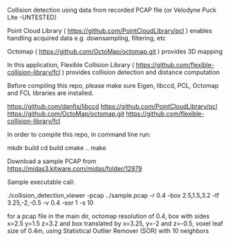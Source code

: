 Collision detection using data from recorded PCAP file (or Velodyne Puck Lite -UNTESTED)

Point Cloud Library ( https://github.com/PointCloudLibrary/pcl ) enables handling acquired data e.g. downsampling, filtering, etc

Octomap ( https://github.com/OctoMap/octomap.git ) provides 3D mapping

In this application, Flexible Collision Library ( https://github.com/flexible-collision-library/fcl ) provides collision detection and distance computation

Before compiling this repo, please make sure Eigen, libccd, PCL, Octomap and FCL libraries are installed. 

https://github.com/danfis/libccd
https://github.com/PointCloudLibrary/pcl
https://github.com/OctoMap/octomap.git
https://github.com/flexible-collision-library/fcl

In order to compile this repo, in command line run:

mkdir build
cd build
cmake ..
make

Download a sample PCAP from https://midas3.kitware.com/midas/folder/12979 

Sample executable call:

./collision_detection_viewer -pcap ../sample.pcap -r 0.4 -box 2.5,1.5,3.2 -tf 3.25,-2,-0.5 -v 0.4 -sor 1 -s 10

for a pcap file in the main dir, octomap resolution of 0.4, box with sides x=2.5 y=1.5 z=3.2 and box translated by x=3.25, y=-2 and z=-0.5, voxel leaf size of 0.4m, using Statistical Outlier Remover (SOR) with 10 neighbors